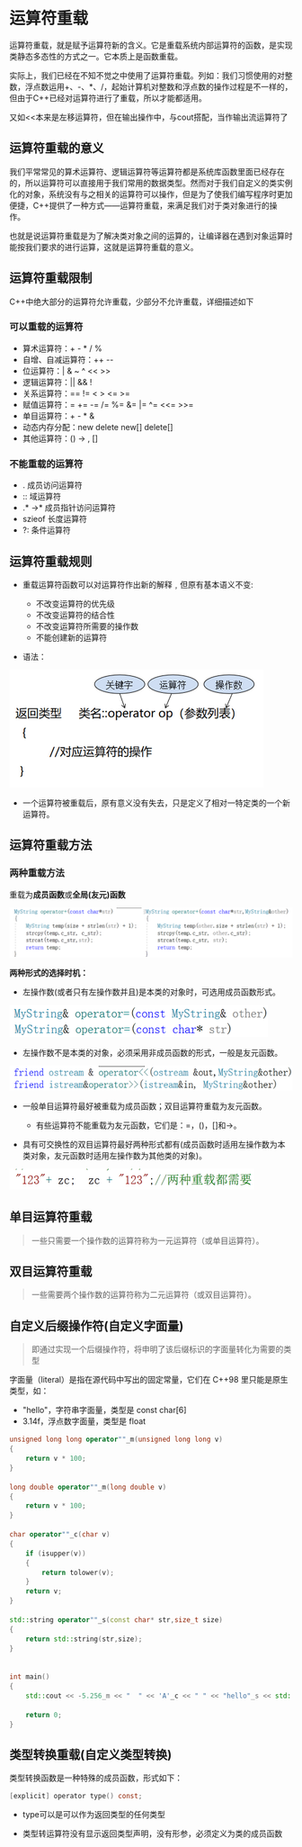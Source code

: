 # 运算符重载

运算符重载，就是赋予运算符新的含义。它是重载系统内部运算符的函数，是实现类静态多态性的方式之一。它本质上是函数重载。

实际上，我们已经在不知不觉之中使用了运算符重载。列如：我们习惯使用的对整数，浮点数运用+、-、*、/，起始计算机对整数和浮点数的操作过程是不一样的，但由于C++已经对运算符进行了重载，所以才能都适用。

又如<<本来是左移运算符，但在输出操作中，与cout搭配，当作输出流运算符了



## 运算符重载的意义

我们平常常见的算术运算符、逻辑运算符等运算符都是系统库函数里面已经存在的，所以运算符可以直接用于我们常用的数据类型。然而对于我们自定义的类实例化的对象，系统没有与之相关的运算符可以操作，但是为了使我们编写程序时更加便捷，C++提供了一种方式——运算符重载，来满足我们对于类对象进行的操作。

也就是说运算符重载是为了解决类对象之间的运算的，让编译器在遇到对象运算时能按我们要求的进行运算，这就是运算符重载的意义。

## 运算符重载限制

C++中绝大部分的运算符允许重载，少部分不允许重载，详细描述如下

### 	可以重载的运算符

+ 算术运算符：+     -     *     /     % 
+ 自增、自减运算符：++  --
+ 位运算符：|     &     ~     ^     <<     >>     
+ 逻辑运算符：||     &&     !     
+ 关系运算符：==     !=     <     >     <=     >=     
+ 赋值运算符：=     +=     -=     /=     %=     &=     |=     ^=     <<=     >>=     
+ 单目运算符：+     -     *     &
+ 动态内存分配：new     delete     new[]     delete[]
+ 其他运算符：()     ->     ,     []     

### 	不能重载的运算符

+ .	成员访问运算符	
+ ::	域运算符
+ .*   ->*	成员指针访问运算符
+ szieof	长度运算符	
+ ?:	条件运算符

## 运算符重载规则

+ 重载运算符函数可以对运算符作出新的解释﹐但原有基本语义不变:
  + 不改变运算符的优先级
  + 不改变运算符的结合性
  + 不改变运算符所需要的操作数
  + 不能创建新的运算符

+ 语法：

![image-20220831193220680](assets/image-20220831193220680.png)

+ 一个运算符被重载后，原有意义没有失去，只是定义了相对一特定类的一个新运算符。

## 运算符重载方法

### 两种重载方法

重载为**成员函数**或**全局(友元)函数**

![image-20220902152745646](assets/image-20220902152745646.png)

**两种形式的选择时机：**

+ 左操作数(或者只有左操作数并且)是本类的对象时，可选用成员函数形式。

![image-20220902175444292](assets/image-20220902175444292.png)

+ 左操作数不是本类的对象，必须采用非成员函数的形式，一般是友元函数。

![image-20220902175502116](assets/image-20220902175502116.png)

+ 一般单目运算符最好被重载为成员函数；双目运算符重载为友元函数。
  + 有些运算符不能重载为友元函数，它们是：=，()，[]和->。

+ 具有可交换性的双目运算符最好两种形式都有(成员函数时适用左操作数为本类对象，友元函数时适用左操作数为其他类的对象)。

![image-20220902175653574](assets/image-20220902175653574.png)

## 单目运算符重载

> 一些只需要一个操作数的运算符称为一元运算符（或单目运算符）。



## 双目运算符重载

> 一些需要两个操作数的运算符称为二元运算符（或双目运算符）。



## 自定义后缀操作符(自定义字面量)

> 即通过实现一个后缀操作符，将申明了该后缀标识的字面量转化为需要的类型

字面量（literal）是指在源代码中写出的固定常量，它们在 C++98 里只能是原生类型，如：

- "hello"，字符串字面量，类型是 const char[6]
- 3.14f，浮点数字面量，类型是 float

```cpp
unsigned long long operator""_m(unsigned long long v)
{
	return v * 100;
}

long double operator""_m(long double v)
{
	return v * 100;
}

char operator""_c(char v)
{
	if (isupper(v))
	{
		return tolower(v);
	}
	return v;
}

std::string operator""_s(const char* str,size_t size)
{
	return std::string(str,size);
}


int main()
{
	std::cout << -5.256_m << "  " << 'A'_c << " " << "hello"_s << std::endl;
	
	return 0;
}
```



## 类型转换重载(自定义类型转换)

类型转换函数是一种特殊的成员函数，形式如下：

```c
[explicit] operator type() const;
```

+ type可以是可以作为返回类型的任何类型

+ 类型转运算符没有显示返回类型声明，没有形参，必须定义为类的成员函数